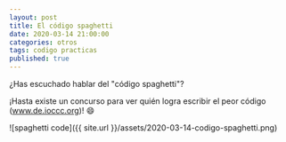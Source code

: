```yaml
---
layout: post
title: El código spaghetti
date: 2020-03-14 21:00:00
categories: otros
tags: codigo practicas
published: true
---
```


¿Has escuchado hablar del "código spaghetti"?

¡Hasta existe un concurso para ver quién logra escribir el peor código (www.de.ioccc.org)! 😄

![spaghetti code]({{ site.url }}/assets/2020-03-14-codigo-spaghetti.png)

